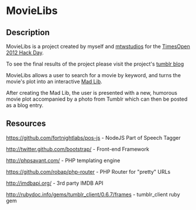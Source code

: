 MovieLibs
========================

Description
------------------------
MovieLibs is a project created by myself and [mtwstudios](https://github.com/mtwstudios) for the [TimesOpen 2012 Hack Day](http://open.blogs.nytimes.com/2012/12/10/timesopen-2012-hack-day-wrap-up/).

To see the final results of the project please visit the project's [tumblr blog](http://movielibs.tumblr.com)

MovieLibs allows a user to search for a movie by keyword, and turns the movie's plot into an interactive [Mad Lib](http://en.wikipedia.org/wiki/Madlibs).

After creating the Mad Lib, the user is presented with a new, humorous movie plot accompanied by a photo from Tumblr which can then be posted as a blog entry.

Resources
------------------------

https://github.com/fortnightlabs/pos-js - NodeJS Part of Speech Tagger

http://twitter.github.com/bootstrap/ - Front-end Framework

http://phpsavant.com/ - PHP templating engine

https://github.com/robap/php-router - PHP Router for "pretty" URLs

http://imdbapi.org/ - 3rd party IMDB API

http://rubydoc.info/gems/tumblr_client/0.6.7/frames - tumblr_client ruby gem